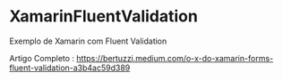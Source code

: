 # XamarinFluentValidation

Exemplo de Xamarin com Fluent Validation

Artigo Completo : https://bertuzzi.medium.com/o-x-do-xamarin-forms-fluent-validation-a3b4ac59d389
